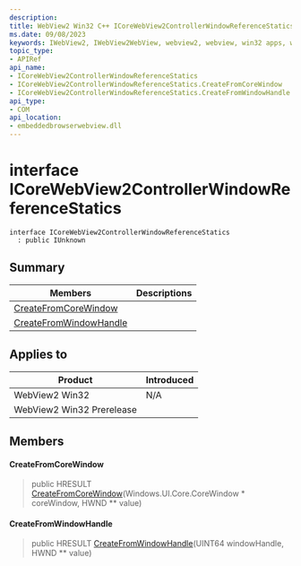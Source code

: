 ```yaml
---
description: 
title: WebView2 Win32 C++ ICoreWebView2ControllerWindowReferenceStatics
ms.date: 09/08/2023
keywords: IWebView2, IWebView2WebView, webview2, webview, win32 apps, win32, edge, ICoreWebView2, ICoreWebView2Controller, browser control, edge html, ICoreWebView2ControllerWindowReferenceStatics
topic_type: 
- APIRef
api_name:
- ICoreWebView2ControllerWindowReferenceStatics
- ICoreWebView2ControllerWindowReferenceStatics.CreateFromCoreWindow
- ICoreWebView2ControllerWindowReferenceStatics.CreateFromWindowHandle
api_type:
- COM
api_location:
- embeddedbrowserwebview.dll
---
```


# interface ICoreWebView2ControllerWindowReferenceStatics

```
interface ICoreWebView2ControllerWindowReferenceStatics
  : public IUnknown
```

## Summary

 Members                        | Descriptions
--------------------------------|---------------------------------------------
[CreateFromCoreWindow](#createfromcorewindow) | 
[CreateFromWindowHandle](#createfromwindowhandle) | 

## Applies to

Product                         | Introduced
--------------------------------|---------------------------------------------
WebView2 Win32            |    N/A
WebView2 Win32 Prerelease |    

## Members

#### CreateFromCoreWindow

> public HRESULT [CreateFromCoreWindow](#createfromcorewindow)(Windows.UI.Core.CoreWindow * coreWindow, HWND ** value)

#### CreateFromWindowHandle

> public HRESULT [CreateFromWindowHandle](#createfromwindowhandle)(UINT64 windowHandle, HWND ** value)


